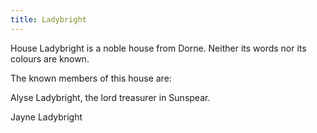 ```yaml
---
title: Ladybright
---
```


 House Ladybright is a noble house from Dorne. Neither its words nor its colours are known.

The known members of this house are:

Alyse Ladybright, the lord treasurer in Sunspear.

Jayne Ladybright


